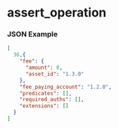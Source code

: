 # assert_operation

### JSON Example

```json
[
  36,{
    "fee": {
      "amount": 0,
      "asset_id": "1.3.0"
    },
    "fee_paying_account": "1.2.0",
    "predicates": [],
    "required_auths": [],
    "extensions": []
  }
]
```